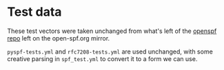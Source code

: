 # Test data

These test vectors were taken unchanged from what's left of the [openspf repo](http://www.open-spf.org/svn/project/test-suite/)
left on the open-spf.org mirror.

`pyspf-tests.yml` and `rfc7208-tests.yml` are used unchanged, with
some creative parsing in `spf_test.yml` to convert it to a form we can
use.
